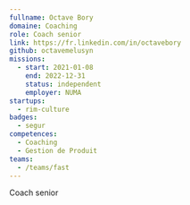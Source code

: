 ```yaml
---
fullname: Octave Bory
domaine: Coaching
role: Coach senior
link: https://fr.linkedin.com/in/octavebory
github: octavemelusyn
missions:
  - start: 2021-01-08
    end: 2022-12-31
    status: independent
    employer: NUMA
startups:
  - rim-culture
badges:
  - segur
competences:
  - Coaching
  - Gestion de Produit
teams:
  - /teams/fast
---
```

Coach senior
